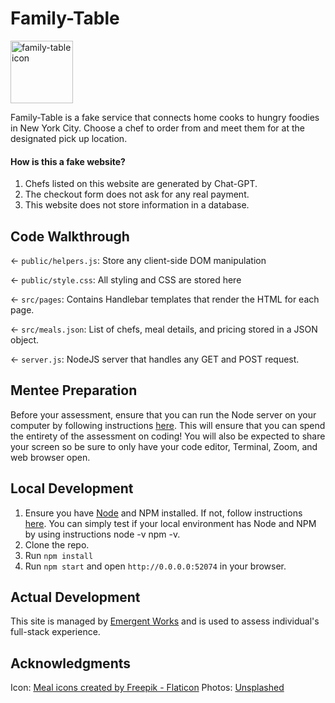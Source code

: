 # Family-Table

<img src="https://cdn-icons-png.flaticon.com/512/3274/3274099.png" alt="family-table icon" width="100px">

Family-Table is a fake service that connects home cooks to hungry foodies in New York City. Choose a chef to order from and meet them for at the designated pick up location.

#### How is this a fake website?
1. Chefs listed on this website are generated by Chat-GPT.
2. The checkout form does not ask for any real payment.
3. This website does not store information in a database.

## Code Walkthrough

← `public/helpers.js`: Store any client-side DOM manipulation

← `public/style.css`: All styling and CSS are stored here

← `src/pages`: Contains Handlebar templates that render the HTML for each page.

← `src/meals.json`: List of chefs, meal details, and pricing stored in a JSON object.

← `server.js`: NodeJS server that handles any GET and POST request.

## Mentee Preparation
Before your assessment, ensure that you can run the Node server on your computer by following instructions [here](#local-development). This will ensure that you can spend the entirety of the assessment on coding! You will also be expected to share your screen so be sure to only have your code editor, Terminal, Zoom, and web browser open.


## Local Development

1. Ensure you have [Node](https://nodejs.org) and NPM installed. If not, follow instructions [here](https://docs.npmjs.com/downloading-and-installing-node-js-and-npm). You can simply test if your local environment has Node and NPM by using instructions node -v
npm -v.
2. Clone the repo.
3. Run `npm install`
4. Run `npm start` and open `http://0.0.0.0:52074` in your browser.

## Actual Development
This site is managed by [Emergent Works](https://github.com/emergentworks) and is used to assess individual's full-stack experience.

## Acknowledgments

Icon: [Meal icons created by Freepik - Flaticon](https://www.flaticon.com/free-icons/meal)
Photos: [Unsplashed](https://unsplash.com/s/photos/meal)
